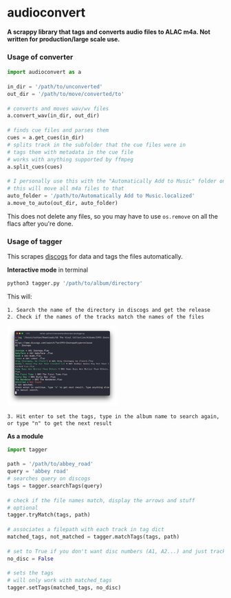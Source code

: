 # audioconvert

**A scrappy library that tags and converts audio files to ALAC m4a. Not written for production/large scale use.**

### Usage of converter

```python
import audioconvert as a

in_dir = '/path/to/unconverted'
out_dir = '/path/to/move/converted/to'

# converts and moves wav/wv files
a.convert_wav(in_dir, out_dir)

# finds cue files and parses them
cues = a.get_cues(in_dir)
# splits track in the subfolder that the cue files were in
# tags them with metadata in the cue file
# works with anything supported by ffmpeg
a.split_cues(cues)

# I personally use this with the "Automatically Add to Music" folder on macOS
# this will move all m4a files to that
auto_folder = '/path/to/Automatically Add to Music.localized'
a.move_to_auto(out_dir, auto_folder)
```

This does not delete any files, so you may have to use `os.remove` on all the flacs after you're done.

### Usage of tagger

This scrapes [discogs](https://www.discogs.com/) for data and tags the files automatically.

**Interactive mode** in terminal

```bash
python3 tagger.py '/path/to/album/directory'
```

This will:

	1. Search the name of the directory in discogs and get the release
 	2. Check if the names of the tracks match the names of the files

<img src="demo1.png" style="zoom: 25%;" />

	3. Hit enter to set the tags, type in the album name to search again, or type "n" to get the next result

**As a module**

```python
import tagger

path = '/path/to/abbey_road'
query = 'abbey road'
# searches query on discogs
tags = tagger.searchTags(query)

# check if the file names match, display the arrows and stuff
# optional
tagger.tryMatch(tags, path)

# associates a filepath with each track in tag dict
matched_tags, not_matched = tagger.matchTags(tags, path)

# set to True if you don't want disc numbers (A1, A2...) and just track numbers (1, 2...)
no_disc = False

# sets the tags
# will only work with matched_tags
tagger.setTags(matched_tags, no_disc)
```

